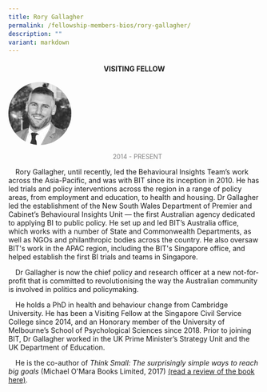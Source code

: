 ```yaml
---
title: Rory Gallagher
permalink: /fellowship-members-bios/rory-gallagher/
description: ""
variant: markdown
---
```

<style>
.fellow-image-pic {
	border-radius: 50%;
	height: 25% !important;
	width: 25% !important;
	}
	
fellow-img {
		text-align: center;
	}

.fellow-tenure {
	text-align: center;
	color: grey;
	font-size: 0.9em;
	}	

p {
	text-indent: 1em;
	}	
	
</style>
<h4 style="text-align:center;">VISITING FELLOW</h4>

<div class="fellow-img">
<img class="fellow-image-pic" src="/images/FellowshipImages/fellowships-rory-gallagher@2x.jpg">
<p class="fellow-tenure">2014 - PRESENT</p>
</div>

<p>Rory Gallagher, until recently, led the Behavioural Insights Team’s work across the Asia-Pacific, and was with BIT since its inception in 2010. He has led trials and policy interventions across the region in a range of policy areas, from employment and education, to health and housing. Dr Gallagher led the establishment of the New South Wales Department of Premier and Cabinet’s Behavioural Insights Unit — the first Australian agency dedicated to applying BI to public policy. He set up and led BIT’s Australia office, which works with a number of State and Commonwealth Departments, as well as NGOs and philanthropic bodies across the country. He also oversaw BIT's work in the APAC region, including the BIT's Singapore office, and helped establish the first BI trials and teams in Singapore. </p>
<p>Dr Gallagher is now the chief policy and research officer at a new not-for-profit that is committed to revolutionising the way the Australian community is involved in politics and policymaking.</p>
<p>He holds a PhD in health and behaviour change from Cambridge University. He has been a Visiting Fellow at the Singapore Civil Service College since 2014, and an Honorary member of the University of Melbourne’s School of Psychological Sciences since 2018. Prior to joining BIT, Dr Gallagher worked in the UK Prime Minister’s Strategy Unit and the UK Department of Education.</p>
<p>He is the co-author of <em>Think Small: The surprisingly simple ways to reach big goals</em> (Michael O'Mara Books Limited, 2017) <a target="_blank" href="https://knowledge.csc.gov.sg/ethos-issue-17/plan-for-behavioural-change-one-step-at-a-time/">(read a review of the book here)</a>.</p>